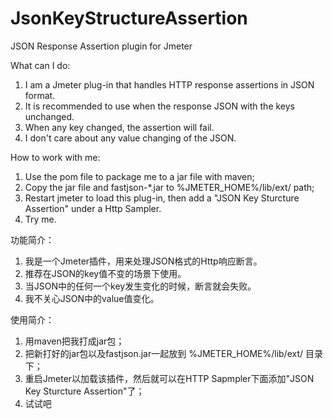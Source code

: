 # JsonKeyStructureAssertion
JSON Response Assertion plugin for Jmeter

What can I do:
1.  I am a Jmeter plug-in that handles HTTP response assertions in JSON format.
2.  It is recommended to use when the response JSON with the keys unchanged.
3.  When any key changed, the assertion will fail.
4.  I don't care about any value changing of the JSON.

How to work with me:
1.  Use the pom file to package me to a jar file with maven;
2.  Copy the jar file and fastjson-*.jar to %JMETER_HOME%/lib/ext/ path;
3.  Restart jmeter to load this plug-in, then add a "JSON Key Sturcture Assertion" under a Http Sampler.
4.  Try me.


功能简介：

1. 我是一个Jmeter插件，用来处理JSON格式的Http响应断言。
2. 推荐在JSON的key值不变的场景下使用。
3. 当JSON中的任何一个key发生变化的时候，断言就会失败。
4. 我不关心JSON中的value值变化。

使用简介：
1.  用maven把我打成jar包；
2.  把新打好的jar包以及fastjson.jar一起放到 %JMETER_HOME%/lib/ext/ 目录下；
3.  重启Jmeter以加载该插件，然后就可以在HTTP Sapmpler下面添加"JSON Key Sturcture Assertion"了；
4.  试试吧

